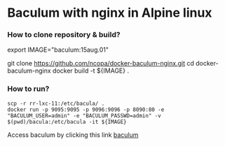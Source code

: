 # Baculum with nginx in Alpine linux

### How to clone repository & build?  

   export IMAGE="baculum:15aug.01"

   git clone https://github.com/ncopa/docker-baculum-nginx.git
   cd docker-baculum-nginx
   docker build -t ${IMAGE} .

### How to run?  

    scp -r rr-lxc-11:/etc/bacula/ .
    docker run -p 9095:9095 -p 9096:9096 -p 8090:80 -e "BACULUM_USER=admin" -e "BACULUM_PASSWD=admin" -v $(pwd)/bacula:/etc/bacula -it ${IMAGE}

Access baculum by clicking this link [baculum](http://localhost:9095)
